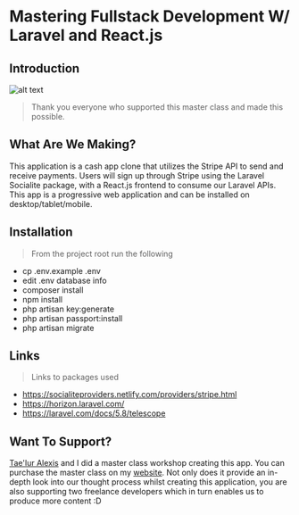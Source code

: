 # Mastering Fullstack Development W/ Laravel and React.js

## Introduction


![alt text](https://jyroneparker.com/wp-content/uploads/2019/04/laravel_react-masterclass-e1557189388530.png "Logo Title Text 1")
> Thank you everyone who supported this master class and made this possible.

## What Are We Making?

This application is a cash app clone that utilizes the Stripe API to send and receive payments. Users will sign up through Stripe using the Laravel Socialite package, with a React.js frontend to consume our Laravel APIs. This app is a progressive web application and can be installed on desktop/tablet/mobile.

## Installation

> From the project root run the following
- cp .env.example .env
- edit .env database info
- composer install
- npm install
- php artisan key:generate
- php artisan passport:install
- php artisan migrate


## Links
> Links to packages used
- https://socialiteproviders.netlify.com/providers/stripe.html
- https://horizon.laravel.com/
- https://laravel.com/docs/5.8/telescope

## Want To Support?
[Tae'lur Alexis](https://twitter.com/taeluralexis) and I did a master class workshop creating this app. You can purchase the master class on my [website](http://bit.ly/2GyHaew). Not only does it provide an in-depth look into our thought process whilst creating this application, you are also supporting two freelance developers which in turn enables us to produce more content :D 